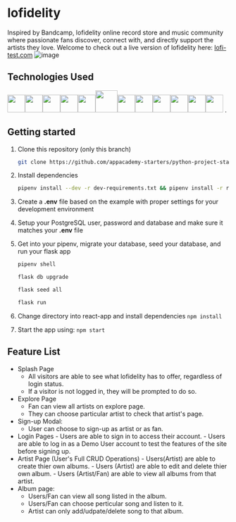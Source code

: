 # lofidelity

Inspired by Bandcamp, lofidelity online record store and music community where passionate fans discover, connect with, and directly support the artists they love.
Welcome to check out a live version of lofidelity here: [lofi-test.com](https://lofi-test.herokuapp.com/)
![image](https://user-images.githubusercontent.com/95883222/171916446-5698e818-9764-4010-ac23-cb445dff8c01.png)

## Technologies Used
<img  src="https://www.docker.com/wp-content/uploads/2022/03/vertical-logo-monochromatic.png"  height=40/><img src="https://camo.githubusercontent.com/27d0b117da00485c56d69aef0fa310a3f8a07abecc8aa15fa38c8b78526c60ac/68747470733a2f2f63646e2e6a7364656c6976722e6e65742f67682f64657669636f6e732f64657669636f6e2f69636f6e732f72656163742f72656163742d6f726967696e616c2e737667" height=40/><img src="https://raw.githubusercontent.com/reduxjs/redux/master/logo/logo.png" height=40/><img  src="https://cdn.jsdelivr.net/gh/devicons/devicon/icons/javascript/javascript-original.svg"  height=40/><img src="https://cdn.jsdelivr.net/gh/devicons/devicon/icons/nodejs/nodejs-plain-wordmark.svg" height=40/><img src="https://upload.wikimedia.org/wikipedia/commons/thumb/c/c3/Python-logo-notext.svg/2048px-Python-logo-notext.svg.png" height=50/><img  src="https://datawookie.dev/img/logo/logo-sqlalchemy.svg"  height=40/><img  src="https://cdn.jsdelivr.net/gh/devicons/devicon/icons/sequelize/sequelize-original.svg"  height=40/><img  src="https://cdn.jsdelivr.net/gh/devicons/devicon/icons/css3/css3-original.svg"  height=40/><img  src="https://cdn.jsdelivr.net/gh/devicons/devicon/icons/html5/html5-original.svg"  height=40/><img  src="https://cdn.jsdelivr.net/gh/devicons/devicon/icons/git/git-original.svg"  height=40/><img  src="https://cdn.jsdelivr.net/gh/devicons/devicon/icons/vscode/vscode-original.svg"  height=40/>
.
## Getting started
1. Clone this repository (only this branch)

   ```bash
   git clone https://github.com/appacademy-starters/python-project-starter.git
   ```

2. Install dependencies

      ```bash
      pipenv install --dev -r dev-requirements.txt && pipenv install -r requirements.txt
      ```

3. Create a **.env** file based on the example with proper settings for your
   development environment
4. Setup your PostgreSQL user, password and database and make sure it matches your **.env** file

5. Get into your pipenv, migrate your database, seed your database, and run your flask app

   ```bash
   pipenv shell
   ```

   ```bash
   flask db upgrade
   ```

   ```bash
   flask seed all
   ```

   ```bash
   flask run
   ```
6. Change directory into react-app and install dependencies
    `npm install`
7. Start the app using:
    `npm start`

 ## Feature List

  - Splash Page
    - All visitors are able to see what lofidelity has to offer, regardless of login status.
    - If a visitor is not logged in, they will be prompted to do so.
  - Explore Page
    - Fan can view all artists on explore page.
    - They can choose particular artist to check that artist's page. 
  - Sign-up Modal:
    - User can choose to sign-up as artist or as fan.
  -  Login Pages
    - Users are able to sign in to access their account.
    - Users are able to log in as a Demo User account to test the features of the site before signing up.
  -  Artist Page (User's Full CRUD Operations)
    - Users(Artist) are able to create thier own albums.
    - Users (Artist) are able to edit and delete thier own album.
    - Users (Artist/Fan) are able to view all albums from that artist.
  - Album page:
    - Users/Fan can view all song listed in the album.
    - Users/Fan can choose perticular song and listen to it.
    - Artist can only add/udpate/delete song to that album.
   


